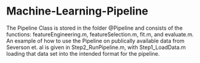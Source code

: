 # Machine-Learning-Pipeline
The Pipeline Class is stored in the folder @Pipeline and consists of the functions: featureEngineering.m, featureSelection.m, fit.m, and evaluate.m. An example of how to use the Pipeline on publically available data from Severson et. al is given in Step2_RunPipeline.m, with Step1_LoadData.m loading that data set into the intended format for the pipeline.  
